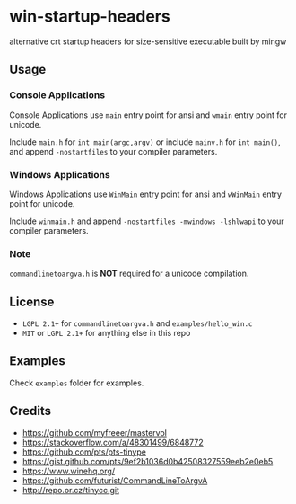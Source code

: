 # win-startup-headers
alternative crt startup headers for size-sensitive executable built by mingw

## Usage
### Console Applications
Console Applications use `main` entry point for ansi and `wmain` entry point for unicode.

Include `main.h` for `int main(argc,argv)` or include `mainv.h` for `int main()`,
and append `-nostartfiles` to your compiler parameters.

### Windows Applications
Windows Applications use `WinMain` entry point for ansi and `wWinMain` entry point for unicode.

Include `winmain.h` and append `-nostartfiles -mwindows -lshlwapi` to your compiler parameters.

### Note
`commandlinetoargva.h` is **NOT** required for a unicode compilation.

## License
* `LGPL 2.1+` for `commandlinetoargva.h` and `examples/hello_win.c`
* `MIT` or `LGPL 2.1+` for anything else in this repo

## Examples
Check `examples` folder for examples.

## Credits
* https://github.com/myfreeer/mastervol
* https://stackoverflow.com/a/48301499/6848772
* https://github.com/pts/pts-tinype
* https://gist.github.com/pts/9ef2b1036d0b42508327559eeb2e0eb5
* https://www.winehq.org/
* https://github.com/futurist/CommandLineToArgvA
* http://repo.or.cz/tinycc.git